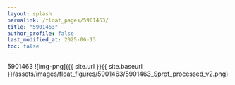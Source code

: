 ```yaml
---
layout: splash
permalink: /float_pages/5901463/
title: "5901463"
author_profile: false
last_modified_at: 2025-06-13
toc: false
---
```

 
5901463
![img-png]({{ site.url }}{{ site.baseurl }}/assets/images/float_figures/5901463/5901463_Sprof_processed_v2.png)